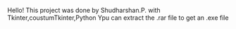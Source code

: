 Hello!
This project was done by Shudharshan.P.
with Tkinter,coustumTkinter,Python
Ypu can extract the .rar file to get an .exe file
